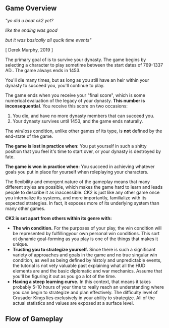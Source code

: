## Game Overview

*"yo did u beat ck2 yet?*

*like the ending was good* 

*but it was basically all qucik time events"* 

[ Derek Murphy, 2019 ]


The primary goal of  is to survive your dynasty. The game begins by selecting a character to play sometime between the start dates of 769-1337 AD.. The game always ends in 1453.

You'll die many times, but as long as you still have an heir within your dynasty to succeed you, you'll continue to play. 

The game ends when you receive your "final score",  which is some numerical evaluation of the legacy of your dynasty. **This number is inconsequential**. You receive this score on two occasions:

1. You die, and have no more dynasty members that can succeed you. 
1. Your dynasty survives until 1453, and the game ends naturally.

The win/loss condition, unlike other games of its type, is **not** defined by the end-state of the game.

**The game is lost in practice when:** You put yourself in such a shitty position that you feel it's time to start over, or your dynasty is destroyed by fate.

**The game is won in practice when:** You succeed in achieving whatever goals you put in place for yourself when roleplaying your characters.

The flexibility and emergent nature of the gameplay means that many different styles are possible, which makes the game hard to learn and leads people to describe it as inaccessible. CK2 is just like any other game once you internalize its systems, and more importantly, familialize with its expected strategies. In fact, it exposes more of its underlying system than many other games.

**CK2 is set apart from others within its genre with:** 

- **The win condition.** For the purposes of your play, the win condition will be represented by fulfillingyour own personal win conditions. This sort ot dynamic goal-forming as you play is one of the things that makes it unique. 
- **Trusting you to strategize yourself.** Since there is such a significant variety of approaches and goals in the game and no true singular win condition, as well as being defined by histoly and unpredictable events, the tutorial is not vety valuable past explaining what all the HUD elements are and the basic diplomatic and war mechanics. Assume that you'll be figuring it out as you go a lot of the time. 
- **Having a steep learning curve.** In this context, that means it takes probably 5-10 hours of your time to really reach an understanding where you can begin to strategize and plan effectively. The difficulty level of Crusader Kings lies exclusively in your ability to strategize. All of the actual statistics and values are exposed at a surface level.

## Flow of Gameplay

